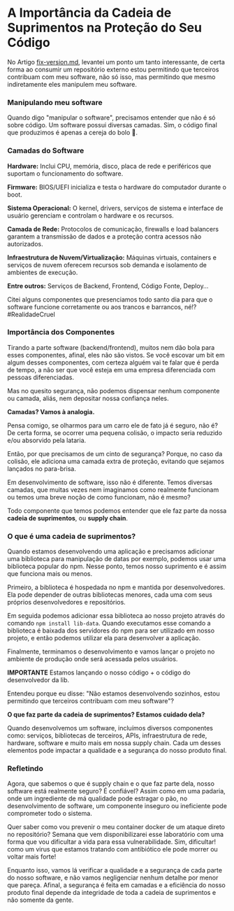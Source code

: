 # A Importância da Cadeia de Suprimentos na Proteção do Seu Código

No Artigo [fix-version.md](../../container/fix-version/fix-version.md), levantei um ponto um tanto interessante, de certa forma ao consumir um repositório externo estou permitindo que terceiros contribuam com meu software, não só isso, mas permitindo que mesmo indiretamente eles manipulem meu software.

### Manipulando meu software

Quando digo "manipular o software", precisamos entender que não é só sobre código. Um software possui diversas camadas. Sim, o código final que produzimos é apenas a cereja do bolo 🎂.

### Camadas do Software

**Hardware:** Inclui CPU, memória, disco, placa de rede e periféricos que suportam o funcionamento do software.

**Firmware:** BIOS/UEFI inicializa e testa o hardware do computador durante o boot.

**Sistema Operacional:** O kernel, drivers, serviços de sistema e interface de usuário gerenciam e controlam o hardware e os recursos.

**Camada de Rede:** Protocolos de comunicação, firewalls e load balancers garantem a transmissão de dados e a proteção contra acessos não autorizados.

**Infraestrutura de Nuvem/Virtualização:** Máquinas virtuais, containers e serviços de nuvem oferecem recursos sob demanda e isolamento de ambientes de execução.

**Entre outros:** Serviços de Backend, Frontend, Código Fonte, Deploy…

Citei alguns componentes que presenciamos todo santo dia para que o software funcione corretamente ou aos trancos e barrancos, né!? #RealidadeCruel

### Importância dos Componentes

Tirando a parte software (backend/frontend), muitos nem dão bola para esses componentes, afinal, eles não são vistos. Se você escovar um bit em algum desses componentes, com certeza alguém vai te falar que é perda de tempo, a não ser que você esteja em uma empresa diferenciada com pessoas diferenciadas.

Mas no quesito segurança, não podemos dispensar nenhum componente ou camada, aliás, nem depositar nossa confiança neles.

**Camadas? Vamos à analogia.**

Pensa comigo, se olharmos para um carro ele de fato já é seguro, não é? De certa forma, se ocorrer uma pequena colisão, o impacto seria reduzido e/ou absorvido pela lataria.

Então, por que precisamos de um cinto de segurança? Porque, no caso da colisão, ele adiciona uma camada extra de proteção, evitando que sejamos lançados no para-brisa.

Em desenvolvimento de software, isso não é diferente. Temos diversas camadas, que muitas vezes nem imaginamos como realmente funcionam ou temos uma breve noção de como funcionam, não é mesmo?

Todo componente que temos podemos entender que ele faz parte da nossa **cadeia de suprimentos**, ou **supply chain**.

### O que é uma cadeia de suprimentos?

Quando estamos desenvolvendo uma aplicação e precisamos adicionar uma biblioteca para manipulação de datas por exemplo, podemos usar uma biblioteca popular do npm. Nesse ponto, temos nosso suprimento e é assim que funciona mais ou menos.

Primeiro, a biblioteca é hospedada no npm e mantida por desenvolvedores. Ela pode depender de outras bibliotecas menores, cada uma com seus próprios desenvolvedores e repositórios. 

Em seguida podemos adicionar essa biblioteca ao nosso projeto através do comando `npm install lib-data`. Quando executamos esse comando a biblioteca é baixada dos servidores do npm para ser utilizado em nosso projeto, e então podemos utilizar ela para desenvolver a aplicação. 

Finalmente, terminamos o desenvolvimento e vamos lançar o projeto no ambiente de produção onde será acessada pelos usuários. 

**IMPORTANTE** Estamos lançando o nosso código + o código do desenvolvedor da lib. 

Entendeu porque eu disse: "Não estamos desenvolvendo sozinhos, estou permitindo que terceiros contribuam com meu software"?

**O que faz parte da cadeia de suprimentos? Estamos cuidado dela?**

Quando desenvolvemos um software, incluímos diversos componentes como: serviços, bibliotecas de terceiros, APIs, infraestrutura de rede, hardware, software e muito mais em nossa supply chain. Cada um desses elementos pode impactar a qualidade e a segurança do nosso produto final.

### Refletindo

Agora, que sabemos o que é supply chain e o que faz parte dela, nosso software está realmente seguro? É confiável? Assim como em uma padaria, onde um ingrediente de má qualidade pode estragar o pão, no desenvolvimento de software, um componente inseguro ou ineficiente pode comprometer todo o sistema.

Quer saber como vou prevenir o meu container docker de um ataque direto no repositório? Semana que vem disponibilizarei esse laboratório com uma forma que vou dificultar a vida para essa vulnerabilidade. Sim, dificultar! como um virus que estamos tratando com antibiótico ele pode morrer ou voltar mais forte!

Enquanto isso, vamos lá verificar a qualidade e a segurança de cada parte do nosso software, e não vamos negligenciar nenhum detalhe por menor que pareça. Afinal, a segurança é feita em camadas e a eficiência do nosso produto final depende da integridade de toda a cadeia de suprimentos e não somente da gente.

